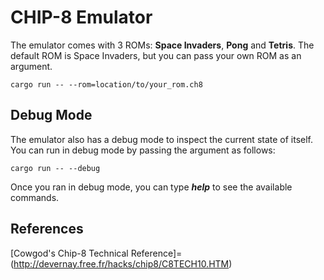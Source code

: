 # CHIP-8 Emulator
The emulator comes with 3 ROMs: **Space Invaders**, **Pong** and **Tetris**.
The default ROM is Space Invaders, but you can pass your own ROM as an argument.
```
cargo run -- --rom=location/to/your_rom.ch8
```
## Debug Mode
The emulator also has a debug mode to inspect the current state of itself.
You can run in debug mode by passing the argument as follows:
```
cargo run -- --debug
```
Once you ran in debug mode, you can type ***help*** to see the available commands.
## References
[Cowgod's Chip-8 Technical Reference]=(http://devernay.free.fr/hacks/chip8/C8TECH10.HTM)
